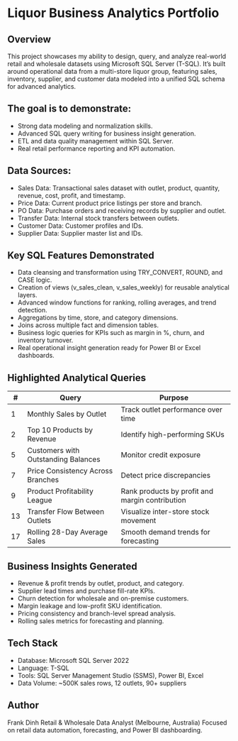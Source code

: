 # Liquor Business Analytics Portfolio

## Overview
This project showcases my ability to design, query, and analyze real-world retail and wholesale datasets using Microsoft SQL Server (T-SQL).
It’s built around operational data from a multi-store liquor group, featuring sales, inventory, supplier, and customer data modeled into a unified SQL schema for advanced analytics.

## The goal is to demonstrate:
- Strong data modeling and normalization skills.
- Advanced SQL query writing for business insight generation.
- ETL and data quality management within SQL Server.
- Real retail performance reporting and KPI automation.

## Data Sources:
- Sales Data: Transactional sales dataset with outlet, product, quantity, revenue, cost, profit, and timestamp.
- Price Data: Current product price listings per store and branch.
- PO Data: Purchase orders and receiving records by supplier and outlet.
- Transfer Data: Internal stock transfers between outlets.
- Customer Data: Customer profiles and IDs.
- Supplier Data: Supplier master list and IDs.

## Key SQL Features Demonstrated
- Data cleansing and transformation using TRY_CONVERT, ROUND, and CASE logic.
- Creation of views (v_sales_clean, v_sales_weekly) for reusable analytical layers.
- Advanced window functions for ranking, rolling averages, and trend detection.
- Aggregations by time, store, and category dimensions.
- Joins across multiple fact and dimension tables.
- Business logic queries for KPIs such as margin in %, churn, and inventory turnover.
- Real operational insight generation ready for Power BI or Excel dashboards.

## Highlighted Analytical Queries
| #  | Query                               | Purpose                                         |
| -- | ----------------------------------- | ----------------------------------------------- |
| 1  | Monthly Sales by Outlet             | Track outlet performance over time              |
| 2  | Top 10 Products by Revenue          | Identify high-performing SKUs                   |
| 5  | Customers with Outstanding Balances | Monitor credit exposure                         |
| 7  | Price Consistency Across Branches   | Detect price discrepancies                      |
| 9  | Product Profitability League        | Rank products by profit and margin contribution |
| 13 | Transfer Flow Between Outlets       | Visualize inter-store stock movement            |
| 17 | Rolling 28-Day Average Sales        | Smooth demand trends for forecasting            |

## Business Insights Generated
- Revenue & profit trends by outlet, product, and category.
- Supplier lead times and purchase fill-rate KPIs.
- Churn detection for wholesale and on-premise customers.
- Margin leakage and low-profit SKU identification.
- Pricing consistency and branch-level spread analysis.
- Rolling sales metrics for forecasting and planning.

## Tech Stack
- Database: Microsoft SQL Server 2022
- Language: T-SQL
- Tools: SQL Server Management Studio (SSMS), Power BI, Excel
- Data Volume: ~500K sales rows, 12 outlets, 90+ suppliers

## Author
Frank Dinh
Retail & Wholesale Data Analyst (Melbourne, Australia)
Focused on retail data automation, forecasting, and Power BI dashboarding.
